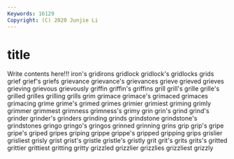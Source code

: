 ```yaml
---
Keywords: 16129
Copyright: (C) 2020 Junjie Li
---
```


# title

Write contents here!!!
iron's 
gridirons 
gridlock 
gridlock's 
gridlocks 
grids 
grief 
grief's 
griefs
grievance 
grievance's 
grievances 
grieve 
grieved 
grieves 
grieving 
grievous 
grievously 
griffin
griffin's 
griffins 
grill 
grill's 
grille 
grille's 
grilled 
grilles 
grilling 
grills
grim 
grimace 
grimace's 
grimaced 
grimaces 
grimacing 
grime 
grime's 
grimed 
grimes
grimier 
grimiest 
griming 
grimly 
grimmer 
grimmest 
grimness 
grimness's 
grimy 
grin
grin's 
grind 
grind's 
grinder 
grinder's 
grinders 
grinding 
grinds 
grindstone 
grindstone's
grindstones 
gringo 
gringo's 
gringos 
grinned 
grinning 
grins 
grip 
grip's 
gripe
gripe's 
griped 
gripes 
griping 
grippe 
grippe's 
gripped 
gripping 
grips 
grislier
grisliest 
grisly 
grist 
grist's 
gristle 
gristle's 
gristly 
grit 
grit's 
grits
grits's 
gritted 
grittier 
grittiest 
gritting 
gritty 
grizzled 
grizzlier 
grizzlies 
grizzliest
grizzly 
